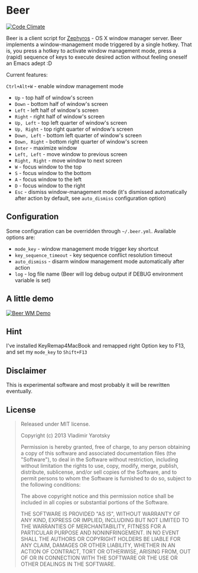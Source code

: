 Beer
====

[![Code Climate](https://codeclimate.com/github/v-yarotsky/beer.png)](https://codeclimate.com/github/v-yarotsky/beer)

Beer is a client script for [Zephyros](https://github.com/sdegutis/zephyros) - OS X window manager server.
Beer implements a window-management mode triggered by a single hotkey.
That is, you press a hotkey to activate window management mode, press a (rapid)
sequence of keys to execute desired action without feeling oneself an Emacs adept :D

Current features:

`Ctrl+Alt+W` - enable window management mode

* `Up`           - top half of window's screen
* `Down`         - bottom half of window's screen
* `Left`         - left half of window's screen
* `Right`        - right half of window's screen
* `Up, Left`     - top left quarter of window's screen
* `Up, Right`    - top right quarter of window's screen
* `Down, Left`   - bottom left quarter of window's screen
* `Down, Right`  - bottom right quarter of window's screen
* `Enter`        - maximize window
* `Left, Left`   - move window to previous screen
* `Right, Right` - move window to next screen
* `W`            - focus window to the top
* `S`            - focus window to the bottom
* `A`            - focus window to the left
* `D`            - focus window to the right
* `Esc`          - dismiss window-management mode (it's dismissed automatically after action by default, see `auto_dismiss` configuration option)

Configuration
-------------

Some configuration can be overridden through `~/.beer.yml`.
Available options are:
  * `mode_key`             - window management mode trigger key shortcut
  * `key_sequence_timeout` - key sequence conflict resolution timeout
  * `auto_dismiss`         - disarm window management mode automatically after action
  * `log`                  - log file name (Beer will log debug output if DEBUG environment variable is set)

A little demo
-------------

[![Beer WM Demo](http://img.youtube.com/vi/p_U7Y6txWn8/0.jpg)](http://www.youtube.com/watch?v=p_U7Y6txWn8)

Hint
----

I've installed KeyRemap4MacBook and remapped right Option key to F13, and set my `mode_key` to `Shift+F13`

Disclaimer
----------

This is experimental software and most probably it will be rewritten eventually.

License
-------

> Released under MIT license.
>
> Copyright (c) 2013 Vladimir Yarotsky
>
> Permission is hereby granted, free of charge, to any person obtaining a copy
> of this software and associated documentation files (the "Software"), to deal
> in the Software without restriction, including without limitation the rights
> to use, copy, modify, merge, publish, distribute, sublicense, and/or sell
> copies of the Software, and to permit persons to whom the Software is
> furnished to do so, subject to the following conditions:
>
> The above copyright notice and this permission notice shall be included in
> all copies or substantial portions of the Software.
>
> THE SOFTWARE IS PROVIDED "AS IS", WITHOUT WARRANTY OF ANY KIND, EXPRESS OR
> IMPLIED, INCLUDING BUT NOT LIMITED TO THE WARRANTIES OF MERCHANTABILITY,
> FITNESS FOR A PARTICULAR PURPOSE AND NONINFRINGEMENT. IN NO EVENT SHALL THE
> AUTHORS OR COPYRIGHT HOLDERS BE LIABLE FOR ANY CLAIM, DAMAGES OR OTHER
> LIABILITY, WHETHER IN AN ACTION OF CONTRACT, TORT OR OTHERWISE, ARISING FROM,
> OUT OF OR IN CONNECTION WITH THE SOFTWARE OR THE USE OR OTHER DEALINGS IN
> THE SOFTWARE.

